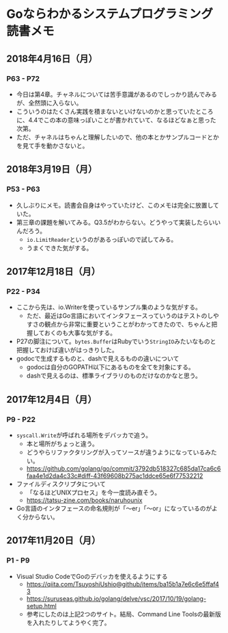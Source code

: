 # Goならわかるシステムプログラミング 読書メモ
## 2018年4月16日（月）
### P63 - P72
- 今日は第4章。チャネルについては苦手意識があるのでしっかり読んでみるが、全然頭に入らない。
- こういうのはたくさん実践を積まないといけないのかと思っていたところに、4.4でこの本の意味っぽいことが書かれていて、なるほどなぁと思った次第。
- ただ、チャネルはちゃんと理解したいので、他の本とかサンプルコードとかを見て手を動かさないと。

## 2018年3月19日（月）
### P53 - P63
- 久しぶりにメモ。読書会自身はやっていたけど、このメモは完全に放置していた。
- 第三章の課題を解いてみる。Q3.5がわからない。どうやって実装したらいいんだろう。
  - `io.LimitReader`というのがあるっぽいので試してみる。
  - うまくできた気がする。

## 2017年12月18日（月）
### P22 - P34

- ここから先は、io.Writerを使っているサンプル集のような気がする。
  - ただ、最近はGo言語においてインタフェースっていうのはテストのしやすさの観点から非常に重要ということがわかってきたので、ちゃんと把握しておくのも大事な気がする。
- P27の脚注について。`bytes.Buffer`はRubyでいう`StringIO`みたいなものと把握しておけば違いがはっきりした。
- godocで生成するものと、dashで見えるものの違いについて
  - godocは自分のGOPATH以下にあるものを全てを対象にする。
  - dashで見えるのは、標準ライブラリのものだけなのかなと思う。

## 2017年12月4日（月）
### P9 - P22

- `syscall.Write`が呼ばれる場所をデバッカで追う。
  - 本と場所がちょっと違う。
  - どうやらリファクタリングが入ってソースが違うようになっているみたい。
  - https://github.com/golang/go/commit/3792db518327c685da17ca6c6faa4e1d2da4c33c#diff-43f69608b275ac1ddce65e6f77532212
- ファイルディスクリプタについて
  - 「なるほどUNIXプロセス」を今一度読み直そう。
  - https://tatsu-zine.com/books/naruhounix
- Go言語のインタフェースの命名規則が「〜er」「〜or」になっているのがよく分からない。

## 2017年11月20日（月）
### P1 - P9

- Visual Studio CodeでGoのデバッカを使えるようにする
  - https://qiita.com/TsuyoshiUshio@github/items/ba15b1a7e6c6e5ffaf43
  - https://suruseas.github.io/golang/delve/vsc/2017/10/19/golang-setup.html
  - 参考にしたのは上記2つのサイト。結局、Command Line Toolsの最新版を入れたりしてようやく完了。



